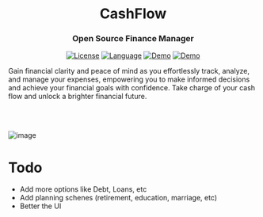 <h1 align="center">CashFlow</h1>

<h3 align="center">Open Source Finance Manager</h3>

<div align="center">

  <a href="https://opensource.org/licenses/MIT">![License](https://img.shields.io/badge/License-MIT-yellow)</a>
  <a href="https://opensource.org/">![Language](https://img.shields.io/badge/Open-Source-blue)</a>
  <a href="https://www.buymeacoffee.com/auratext">![Demo](https://img.shields.io/badge/Donate-BuyMeACoffee-red)</a>
  <a href="https://www.fiverr.com/rohancodespy/">![Demo](https://img.shields.io/badge/Fiverr-Hire-green)</a>
</div>

Gain financial clarity and peace of mind as you effortlessly track, analyze, and manage your expenses, empowering you to make informed decisions and achieve your financial goals with confidence. Take charge of your cash flow and unlock a brighter financial future.

<br>
<br>

![image](https://github.com/rohankishore/CashFlow/assets/109947257/9b6e8815-892e-4d70-b1df-1d09a1e734af)

# Todo

- Add more options like Debt, Loans, etc
- Add planning schenes (retirement, education, marriage, etc)
- Better the UI
